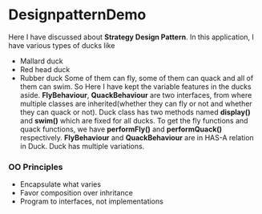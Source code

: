 # DesignpatternDemo

Here I have discussed about **Strategy Design Pattern**. In this application, I have various types of ducks like 
- Mallard duck
- Red head duck
- Rubber duck
Some of them can fly, some of them can quack and all of them can swim. 
So Here I have kept the variable features in the ducks aside. **FlyBehaviour**, **QuackBehaviour** are two interfaces, from where multiple classes are inherited(whether they can fly or not and whether they can quack or not).
Duck class has two methods named **display()** and **swim()** which are fixed for all ducks. To get the fly functions and quack functions, we have **performFly()** and **performQuack()** respectively. 
**FlyBehaviour** and **QuackBehaviour** are in HAS-A relation in Duck.
Duck has multiple variations.

### OO Principles
- Encapsulate what varies
- Favor composition over inhritance
- Program to interfaces, not implementations
